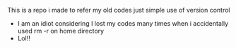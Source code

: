 This is a repo i made to refer my old codes just simple use of version control
- I am an idiot considering I lost my codes many times when i accidentally used rm -r on home directory
- Lol!!
  
